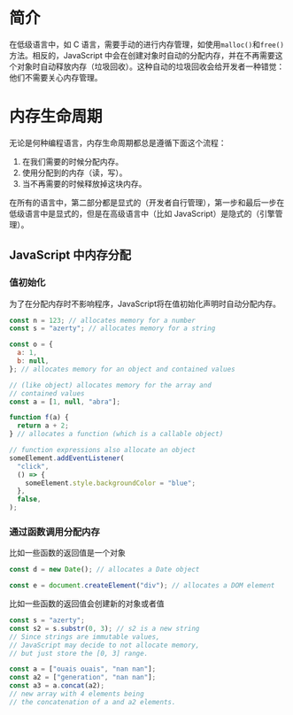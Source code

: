 # 简介

在低级语言中，如 C 语言，需要手动的进行内存管理，如使用`malloc()`和`free()`方法。相反的，JavaScript 中会在创建对象时自动的分配内存，并在不再需要这个对象时自动释放内存（垃圾回收）。这种自动的垃圾回收会给开发者一种错觉：他们不需要关心内存管理。

# 内存生命周期

无论是何种编程语言，内存生命周期都总是遵循下面这个流程：

1. 在我们需要的时候分配内存。
2. 使用分配到的内存（读，写）。
3. 当不再需要的时候释放掉这块内存。

在所有的语言中，第二部分都是显式的（开发者自行管理），第一步和最后一步在低级语言中是显式的，但是在高级语言中（比如 JavaScript）是隐式的（引擎管理）。

## JavaScript 中内存分配

### 值初始化

为了在分配内存时不影响程序，JavaScript将在值初始化声明时自动分配内存。

```javascript
const n = 123; // allocates memory for a number
const s = "azerty"; // allocates memory for a string

const o = {
  a: 1,
  b: null,
}; // allocates memory for an object and contained values

// (like object) allocates memory for the array and
// contained values
const a = [1, null, "abra"];

function f(a) {
  return a + 2;
} // allocates a function (which is a callable object)

// function expressions also allocate an object
someElement.addEventListener(
  "click",
  () => {
    someElement.style.backgroundColor = "blue";
  },
  false,
);
```

### 通过函数调用分配内存

比如一些函数的返回值是一个对象

```javascript
const d = new Date(); // allocates a Date object

const e = document.createElement("div"); // allocates a DOM element
```

比如一些函数的返回值会创建新的对象或者值

```javascript
const s = "azerty";
const s2 = s.substr(0, 3); // s2 is a new string
// Since strings are immutable values,
// JavaScript may decide to not allocate memory,
// but just store the [0, 3] range.

const a = ["ouais ouais", "nan nan"];
const a2 = ["generation", "nan nan"];
const a3 = a.concat(a2);
// new array with 4 elements being
// the concatenation of a and a2 elements.
```

